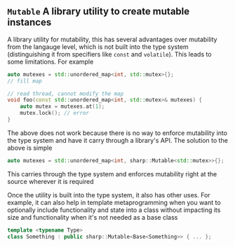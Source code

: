 `Mutable` A library utility to create mutable instances
---------

A library utility for mutability, this has several advantages over mutability
from the langauge level, which is not built into the type system
(distinguishing it from specifiers like `const` and `volatile`).  This leads
to some limitations.  For example

```c++
auto mutexes = std::unordered_map<int, std::mutex>{};
// fill map

// read thread, cannot modify the map
void foo(const std::unordered_map<int, std::mutex>& mutexes) {
    auto mutex = mutexes.at(1);
    mutex.lock(); // error
}
```

The above does not work because there is no way to enforce mutability into the
type system and have it carry through a library's API.  The solution to the
above is simple

```c++
auto mutexes = std::unordered_map<int, sharp::Mutable<std::mutex>>{};
```

This carries through the type system and enforces mutability right at the
source wherever it is required

Once the utility is built into the type system, it also has other uses.  For
example, it can also help in template metaprogramming when you want to
optionally include functionality and state into a class without impacting its
size and functionality when it's not needed as a base class

```c++
template <typename Type>
class Something : public sharp::Mutable<Base<Something>> { ... };
```
